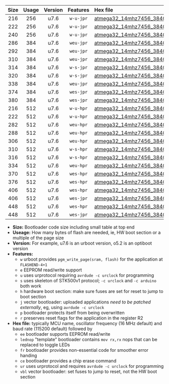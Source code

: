 |Size|Usage|Version|Features|Hex file|
|:-:|:-:|:-:|:-:|:--|
|216|256|u7.6|`w-u-jpr`|[atmega32_14mhz7456_38400bps_ur_vbl.hex](https://raw.githubusercontent.com/stefanrueger/urboot/main/atmega32_14mhz7456_38400bps_ur_vbl.hex)|
|222|256|u7.6|`w-u-jpr`|[atmega32_14mhz7456_38400bps_lednop_ur_vbl.hex](https://raw.githubusercontent.com/stefanrueger/urboot/main/atmega32_14mhz7456_38400bps_lednop_ur_vbl.hex)|
|240|256|u7.6|`w-u-jpr`|[atmega32_14mhz7456_38400bps_lednop_fr_ur_vbl.hex](https://raw.githubusercontent.com/stefanrueger/urboot/main/atmega32_14mhz7456_38400bps_lednop_fr_ur_vbl.hex)|
|286|384|u7.6|`weu-jpr`|[atmega32_14mhz7456_38400bps_ee_ur_vbl.hex](https://raw.githubusercontent.com/stefanrueger/urboot/main/atmega32_14mhz7456_38400bps_ee_ur_vbl.hex)|
|292|384|u7.6|`weu-jpr`|[atmega32_14mhz7456_38400bps_ee_lednop_ur_vbl.hex](https://raw.githubusercontent.com/stefanrueger/urboot/main/atmega32_14mhz7456_38400bps_ee_lednop_ur_vbl.hex)|
|310|384|u7.6|`weu-jpr`|[atmega32_14mhz7456_38400bps_ee_lednop_fr_ur_vbl.hex](https://raw.githubusercontent.com/stefanrueger/urboot/main/atmega32_14mhz7456_38400bps_ee_lednop_fr_ur_vbl.hex)|
|314|384|u7.6|`w-s-jpr`|[atmega32_14mhz7456_38400bps_vbl.hex](https://raw.githubusercontent.com/stefanrueger/urboot/main/atmega32_14mhz7456_38400bps_vbl.hex)|
|320|384|u7.6|`w-s-jpr`|[atmega32_14mhz7456_38400bps_lednop_vbl.hex](https://raw.githubusercontent.com/stefanrueger/urboot/main/atmega32_14mhz7456_38400bps_lednop_vbl.hex)|
|338|384|u7.6|`weu-jpr`|[atmega32_14mhz7456_38400bps_ee_lednop_fr_ce_ur_vbl.hex](https://raw.githubusercontent.com/stefanrueger/urboot/main/atmega32_14mhz7456_38400bps_ee_lednop_fr_ce_ur_vbl.hex)|
|374|384|u7.6|`wes-jpr`|[atmega32_14mhz7456_38400bps_ee_vbl.hex](https://raw.githubusercontent.com/stefanrueger/urboot/main/atmega32_14mhz7456_38400bps_ee_vbl.hex)|
|380|384|u7.6|`wes-jpr`|[atmega32_14mhz7456_38400bps_ee_lednop_vbl.hex](https://raw.githubusercontent.com/stefanrueger/urboot/main/atmega32_14mhz7456_38400bps_ee_lednop_vbl.hex)|
|216|512|u7.6|`w-u-hpr`|[atmega32_14mhz7456_38400bps_ur.hex](https://raw.githubusercontent.com/stefanrueger/urboot/main/atmega32_14mhz7456_38400bps_ur.hex)|
|222|512|u7.6|`w-u-hpr`|[atmega32_14mhz7456_38400bps_lednop_ur.hex](https://raw.githubusercontent.com/stefanrueger/urboot/main/atmega32_14mhz7456_38400bps_lednop_ur.hex)|
|282|512|u7.6|`weu-hpr`|[atmega32_14mhz7456_38400bps_ee_ur.hex](https://raw.githubusercontent.com/stefanrueger/urboot/main/atmega32_14mhz7456_38400bps_ee_ur.hex)|
|288|512|u7.6|`weu-hpr`|[atmega32_14mhz7456_38400bps_ee_lednop_ur.hex](https://raw.githubusercontent.com/stefanrueger/urboot/main/atmega32_14mhz7456_38400bps_ee_lednop_ur.hex)|
|306|512|u7.6|`weu-hpr`|[atmega32_14mhz7456_38400bps_ee_lednop_fr_ur.hex](https://raw.githubusercontent.com/stefanrueger/urboot/main/atmega32_14mhz7456_38400bps_ee_lednop_fr_ur.hex)|
|310|512|u7.6|`w-s-hpr`|[atmega32_14mhz7456_38400bps.hex](https://raw.githubusercontent.com/stefanrueger/urboot/main/atmega32_14mhz7456_38400bps.hex)|
|316|512|u7.6|`w-s-hpr`|[atmega32_14mhz7456_38400bps_lednop.hex](https://raw.githubusercontent.com/stefanrueger/urboot/main/atmega32_14mhz7456_38400bps_lednop.hex)|
|334|512|u7.6|`weu-hpr`|[atmega32_14mhz7456_38400bps_ee_lednop_fr_ce_ur.hex](https://raw.githubusercontent.com/stefanrueger/urboot/main/atmega32_14mhz7456_38400bps_ee_lednop_fr_ce_ur.hex)|
|370|512|u7.6|`wes-hpr`|[atmega32_14mhz7456_38400bps_ee.hex](https://raw.githubusercontent.com/stefanrueger/urboot/main/atmega32_14mhz7456_38400bps_ee.hex)|
|376|512|u7.6|`wes-hpr`|[atmega32_14mhz7456_38400bps_ee_lednop.hex](https://raw.githubusercontent.com/stefanrueger/urboot/main/atmega32_14mhz7456_38400bps_ee_lednop.hex)|
|406|512|u7.6|`wes-hpr`|[atmega32_14mhz7456_38400bps_ee_lednop_fr.hex](https://raw.githubusercontent.com/stefanrueger/urboot/main/atmega32_14mhz7456_38400bps_ee_lednop_fr.hex)|
|406|512|u7.6|`wes-jpr`|[atmega32_14mhz7456_38400bps_ee_lednop_fr_vbl.hex](https://raw.githubusercontent.com/stefanrueger/urboot/main/atmega32_14mhz7456_38400bps_ee_lednop_fr_vbl.hex)|
|448|512|u7.6|`wes-hpr`|[atmega32_14mhz7456_38400bps_ee_lednop_fr_ce.hex](https://raw.githubusercontent.com/stefanrueger/urboot/main/atmega32_14mhz7456_38400bps_ee_lednop_fr_ce.hex)|
|448|512|u7.6|`wes-jpr`|[atmega32_14mhz7456_38400bps_ee_lednop_fr_ce_vbl.hex](https://raw.githubusercontent.com/stefanrueger/urboot/main/atmega32_14mhz7456_38400bps_ee_lednop_fr_ce_vbl.hex)|

- **Size:** Bootloader code size including small table at top end
- **Useage:** How many bytes of flash are needed, ie, HW boot section or a multiple of the page size
- **Version:** For example, u7.6 is an urboot version, o5.2 is an optiboot version
- **Features:**
  + `w` urboot provides `pgm_write_page(sram, flash)` for the application at `FLASHEND-4+1`
  + `e` EEPROM read/write support
  + `u` uses urprotocol requiring `avrdude -c urclock` for programming
  + `s` uses skeleton of STK500v1 protocol; `-c urclock` and `-c arduino` both work
  + `h` hardware boot section: make sure fuses are set for reset to jump to boot section
  + `j` vector bootloader: uploaded applications *need to be patched externally*, eg, using `avrdude -c urclock`
  + `p` bootloader protects itself from being overwritten
  + `r` preserves reset flags for the application in the register R2
- **Hex file:** typically MCU name, oscillator frequency (16 MHz default) and baud rate (115200 default) followed by
  + `ee` bootloader supports EEPROM read/write
  + `lednop` "template" bootloader contains `mov rx,rx` nops that can be replaced to toggle LEDs
  + `fr` bootloader provides non-essential code for smoother error handing
  + `ce` bootloader provides a chip erase command
  + `ur` uses urprotocol and requires `avrdude -c urclock` for programming
  + `vbl` vector bootloader: set fuses to jump to reset, not the HW boot section
